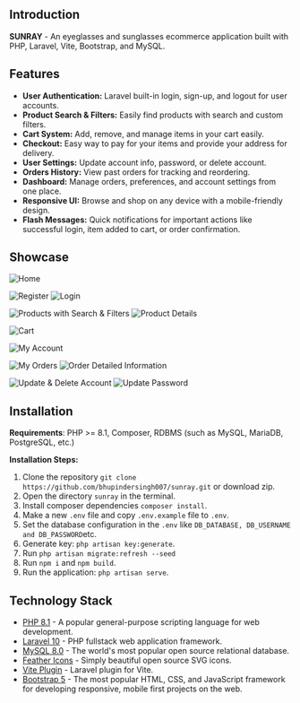 ## Introduction
**SUNRAY** - An eyeglasses and sunglasses ecommerce application built with PHP, Laravel, Vite, Bootstrap, and MySQL.

## Features
- **User Authentication:** Laravel built-in login, sign-up, and logout for user accounts.
- **Product Search & Filters:** Easily find products with search and custom filters.
- **Cart System:** Add, remove, and manage items in your cart easily.
- **Checkout:** Easy way to pay for your items and provide your address for delivery.
- **User Settings:** Update account info, password, or delete account.
- **Orders History:** View past orders for tracking and reordering.
- **Dashboard:** Manage orders, preferences, and account settings from one place.
- **Responsive UI:** Browse and shop on any device with a mobile-friendly design.
- **Flash Messages:** Quick notifications for important actions like successful login, item added to cart, or order confirmation.

## Showcase

![Home](https://github.com/bhupindersingh007/sunray/assets/63149405/96753e27-93f8-490b-b20c-89ed4761cf9e)

![Register](https://github.com/bhupindersingh007/sunray/assets/63149405/1673d258-3d10-4e78-b1a7-050843356076)
![Login](https://github.com/bhupindersingh007/sunray/assets/63149405/fb9f1f6b-5715-4532-989e-ac966b597f8f)

![Products with Search & Filters](https://github.com/bhupindersingh007/sunray/assets/63149405/7d48694d-7686-487a-8ea4-5244f3cdf851)
![Product Details](https://github.com/bhupindersingh007/sunray/assets/63149405/8dd3536e-51ca-4d7b-9712-25f09f973dea)

![Cart](https://github.com/bhupindersingh007/sunray/assets/63149405/c029717c-fc8f-4c3e-b527-292e6cfa5680)

![My Account](https://github.com/bhupindersingh007/sunray/assets/63149405/e27a83ca-f0a2-4e2d-aba9-edfca4188513)

![My Orders](https://github.com/bhupindersingh007/sunray/assets/63149405/835995f5-c968-4911-a148-98f117e6ac04)
![Order Detailed Information](https://github.com/bhupindersingh007/sunray/assets/63149405/475feb2f-b9fe-40f6-8675-36ba6290d245)

![Update & Delete Account](https://github.com/bhupindersingh007/sunray/assets/63149405/505e48dd-d2e8-41d4-95ba-e260fa15474e)
![Update Password](https://github.com/bhupindersingh007/sunray/assets/63149405/726a5441-cccd-43c9-b87d-381e6089b568)

## Installation

**Requirements**: PHP >= 8.1, Composer, RDBMS (such as MySQL, MariaDB, PostgreSQL, etc.)

**Installation Steps:**

1. Clone the repository ```git clone https://github.com/bhupindersingh007/sunray.git``` or download zip.
2. Open the directory ```sunray``` in the terminal.
3. Install composer dependencies ```composer install```.
4. Make a new ```.env``` file and copy ```.env.example``` file to ```.env```.
5. Set the database configuration in the ``.env`` like ```DB_DATABASE, DB_USERNAME and DB_PASSWORD```etc.
7. Generate key: ```php artisan key:generate```.
8. Run ```php artisan migrate:refresh --seed```
9. Run ```npm i``` and ```npm build```.
10. Run the application: ```php artisan serve```.
    
## Technology Stack 

- [PHP 8.1](https://www.php.net/) - A popular general-purpose scripting language for web development.
- [Laravel 10](https://laravel.com/docs/10.x) - PHP fullstack web application framework.
- [MySQL 8.0](https://dev.mysql.com/doc/relnotes/mysql/8.0/en/) - The world's most popular open source relational database.
- [Feather Icons](https://feathericons.com) - Simply beautiful open source SVG icons.
- [Vite Plugin](https://github.com/laravel/vite-plugin) - Laravel plugin for Vite.
- [Bootstrap 5](https://github.com/twbs/bootstrap) - The most popular HTML, CSS, and JavaScript framework for developing responsive, mobile first projects on the web.

